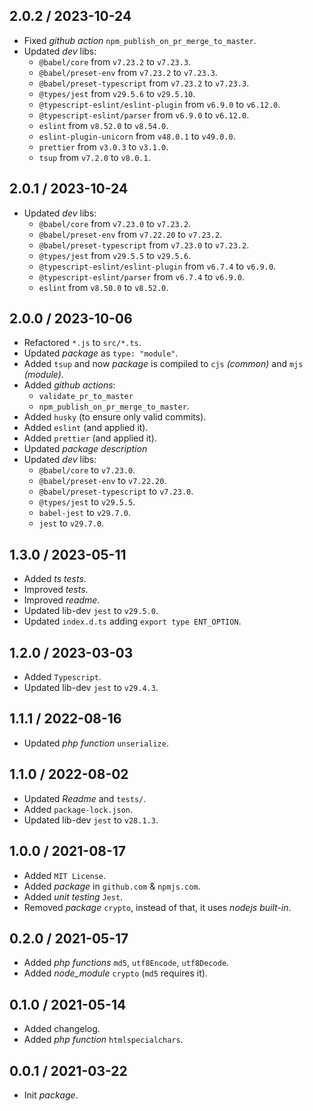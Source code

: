 ## 2.0.2 / 2023-10-24
* Fixed _github action_ `npm_publish_on_pr_merge_to_master`.
* Updated _dev_ libs:
  * `@babel/core` from `v7.23.2` to `v7.23.3`.
  * `@babel/preset-env` from `v7.23.2` to `v7.23.3`.
  * `@babel/preset-typescript` from `v7.23.2` to `v7.23.3`.
  * `@types/jest` from `v29.5.6` to `v29.5.10`.
  * `@typescript-eslint/eslint-plugin` from `v6.9.0` to `v6.12.0`.
  * `@typescript-eslint/parser` from `v6.9.0` to `v6.12.0`.
  * `eslint` from `v8.52.0` to `v8.54.0`.
  * `eslint-plugin-unicorn` from `v48.0.1` to `v49.0.0`.
  * `prettier` from `v3.0.3` to `v3.1.0`.
  * `tsup` from `v7.2.0` to `v8.0.1`.
  
## 2.0.1 / 2023-10-24
* Updated _dev_ libs:
  * `@babel/core` from `v7.23.0` to `v7.23.2`.
  * `@babel/preset-env` from `v7.22.20` to `v7.23.2`.
  * `@babel/preset-typescript` from `v7.23.0` to `v7.23.2`.
  * `@types/jest` from `v29.5.5` to `v29.5.6`.
  * `@typescript-eslint/eslint-plugin` from `v6.7.4` to `v6.9.0`.
  * `@typescript-eslint/parser` from `v6.7.4` to `v6.9.0`.
  * `eslint` from `v8.50.0` to `v8.52.0`.

## 2.0.0 / 2023-10-06
* Refactored `*.js` to `src/*.ts`.
* Updated _package_ as `type: "module"`.
* Added `tsup` and now _package_ is compiled to `cjs` _(common)_ and `mjs` _(module)_.
* Added _github actions_:
    * `validate_pr_to_master`
    * `npm_publish_on_pr_merge_to_master`.
* Added `husky` (to ensure only valid commits).
* Added `eslint` (and applied it).
* Added `prettier` (and applied it).
* Updated _package description_
* Updated _dev_ libs:
    * `@babel/core` to `v7.23.0`.
    * `@babel/preset-env` to `v7.22.20`.
    * `@babel/preset-typescript` to `v7.23.0`.
    * `@types/jest` to `v29.5.5`.
    * `babel-jest` to `v29.7.0`.
    * `jest` to `v29.7.0`.

## 1.3.0 / 2023-05-11
* Added _ts tests_.
* Improved _tests_.
* Improved _readme_.
* Updated lib-dev `jest` to `v29.5.0`.
* Updated `index.d.ts` adding `export type ENT_OPTION`.

## 1.2.0 / 2023-03-03
* Added `Typescript`.
* Updated lib-dev `jest` to `v29.4.3`.

## 1.1.1 / 2022-08-16
* Updated _php function_ `unserialize`.

## 1.1.0 / 2022-08-02
* Updated _Readme_ and `tests/`.
* Added `package-lock.json`.
* Updated lib-dev `jest` to `v28.1.3`.

## 1.0.0 / 2021-08-17
* Added `MIT License`.
* Added _package_ in `github.com` & `npmjs.com`.
* Added _unit testing_ `Jest`.
* Removed _package_ `crypto`, instead of that, it uses _nodejs built-in_.

## 0.2.0 / 2021-05-17
* Added _php functions_ `md5`, `utf8Encode`, `utf8Decode`.
* Added _node_module_ `crypto` (`md5` requires it).

## 0.1.0 / 2021-05-14
* Added changelog.
* Added _php function_ `htmlspecialchars`.

## 0.0.1 / 2021-03-22
* Init _package_.